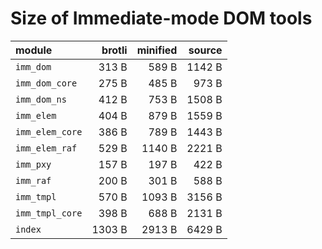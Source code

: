 # Size of Immediate-mode DOM tools

| module          |   brotli | minified |   source |
|:----------------|---------:|---------:|---------:|
| `imm_dom`       |    313 B |    589 B |   1142 B |
| `imm_dom_core`  |    275 B |    485 B |    973 B |
| `imm_dom_ns`    |    412 B |    753 B |   1508 B |
| `imm_elem`      |    404 B |    879 B |   1559 B |
| `imm_elem_core` |    386 B |    789 B |   1443 B |
| `imm_elem_raf`  |    529 B |   1140 B |   2221 B |
| `imm_pxy`       |    157 B |    197 B |    422 B |
| `imm_raf`       |    200 B |    301 B |    588 B |
| `imm_tmpl`      |    570 B |   1093 B |   3156 B |
| `imm_tmpl_core` |    398 B |    688 B |   2131 B |
| `index`         |   1303 B |   2913 B |   6429 B |

